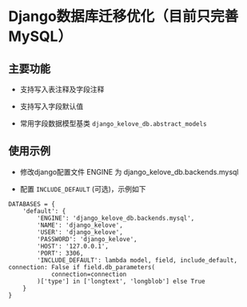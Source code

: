 # Django数据库迁移优化（目前只完善MySQL）

## 主要功能

+ 支持写入表注释及字段注释

+ 支持写入字段默认值

+ 常用字段数据模型基类 `django_kelove_db.abstract_models`

## 使用示例

+ 修改django配置文件 ENGINE 为 django_kelove_db.backends.mysql

+ 配置 `INCLUDE_DEFAULT` (可选)，示例如下

```
DATABASES = {
    'default': {
        'ENGINE': 'django_kelove_db.backends.mysql',
        'NAME': 'django_kelove',
        'USER': 'django_kelove',
        'PASSWORD': 'django_kelove',
        'HOST': '127.0.0.1',
        'PORT': 3306,
        'INCLUDE_DEFAULT': lambda model, field, include_default, connection: False if field.db_parameters(
            connection=connection
        )['type'] in ['longtext', 'longblob'] else True
    }
}
```
